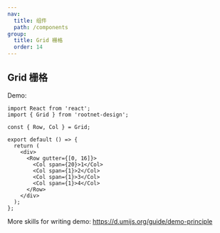 ```yaml
---
nav:
  title: 组件
  path: /components
group:
  title: Grid 栅格
  order: 14
---
```


## Grid 栅格

Demo:

```tsx
import React from 'react';
import { Grid } from 'rootnet-design';

const { Row, Col } = Grid;

export default () => {
  return (
    <div>
      <Row gutter={[0, 16]}>
        <Col span={20}>1</Col>
        <Col span={1}>2</Col>
        <Col span={1}>3</Col>
        <Col span={1}>4</Col>
      </Row>
    </div>
  );
};
```

More skills for writing demo: https://d.umijs.org/guide/demo-principle
